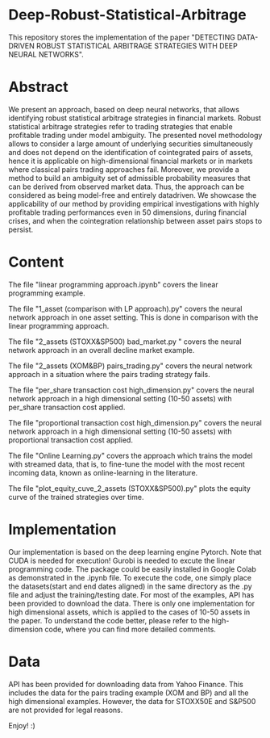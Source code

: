 # Deep-Robust-Statistical-Arbitrage
This repository stores the implementation of the paper "DETECTING DATA-DRIVEN ROBUST STATISTICAL ARBITRAGE STRATEGIES WITH DEEP NEURAL NETWORKS". 

# Abstract
We present an approach, based on deep neural networks, that allows identifying robust statistical arbitrage strategies in financial markets. Robust statistical arbitrage strategies refer
to trading strategies that enable profitable trading under model ambiguity. The presented novel
methodology allows to consider a large amount of underlying securities simultaneously and does not
depend on the identification of cointegrated pairs of assets, hence it is applicable on high-dimensional
financial markets or in markets where classical pairs trading approaches fail. Moreover, we provide
a method to build an ambiguity set of admissible probability measures that can be derived from
observed market data. Thus, the approach can be considered as being model-free and entirely datadriven. We showcase the applicability of our method by providing empirical investigations with
highly profitable trading performances even in 50 dimensions, during financial crises, and when the
cointegration relationship between asset pairs stops to persist.

# Content
The file "linear programming approach.ipynb" covers the linear programming example.

The file "1_asset (comparison with LP approach).py" covers the neural network approach in one asset setting. This is done in comparison with the linear programming approach.

The file "2_assets (STOXX&SP500) bad_market.py " covers the neural network approach in an overall decline market example.

The file "2_assets (XOM&BP) pairs_trading.py" covers the neural network approach in a situation where the pairs trading strategy fails.

The file "per_share transaction cost high_dimension.py" covers the neural network approach in a high dimensional setting (10-50 assets) with per_share transaction cost applied.

The file "proportional transaction cost high_dimension.py" covers the neural network approach in a high dimensional setting (10-50 assets) with proportional transaction cost applied.

The file "Online Learning.py" covers the approach which trains the model with streamed data, that is, to fine-tune the model with the most recent incoming data, known as online-learning in the literature.

The file "plot_equity_cuve_2_assets (STOXX&SP500).py" plots the equity curve of the trained strategies over time.

# Implementation
Our implementation is based on the deep learning engine Pytorch. Note that CUDA is needed for execution!
Gurobi is needed to excute the linear programming code. The package could be easily installed in Google Colab as demonstrated in the .ipynb file.
To execute the code, one simply place the datasets(start and end dates aligned) in the same directory as the .py file and adjust the training/testing date. For most of the examples, API has been provided to download the data.
There is only one implementation for high dimensional assets, which is applied to the cases of 10-50 assets in the paper. To understand the code better, please refer to the high-dimension code, where you can find more detailed comments.

# Data
API has been provided for downloading data from Yahoo Finance. This includes the data for the pairs trading example (XOM and BP) and all the high dimensional examples.
However, the data for STOXX50E and S&P500 are not provided for legal reasons. 

Enjoy! :)
